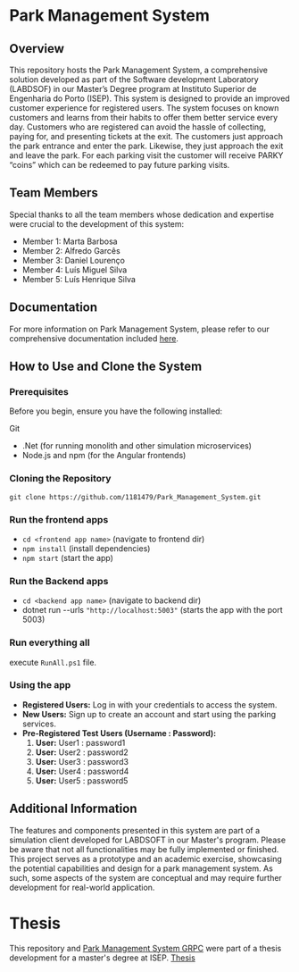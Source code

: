 # Park Management System #

## Overview ##

This repository hosts the Park Management System, a comprehensive solution developed as part of the Software development Laboratory (LABDSOF) in our Master’s Degree program at Instituto Superior de Engenharia do Porto (ISEP). This system is designed to provide an improved customer experience for registered users. The system focuses on known customers and learns from their habits to offer them better service every day. Customers who are registered can avoid the hassle of collecting, paying for, and presenting tickets at the exit. The customers just approach the park entrance and enter the park. Likewise, they just approach the exit and leave the park. For each parking visit the customer will receive PARKY “coins” which can be redeemed to pay future parking visits.

## Team Members ##

Special thanks to all the team members whose dedication and expertise were crucial to the development of this system:

* Member 1: Marta Barbosa
* Member 2: Alfredo Garcês
* Member 3: Daniel Lourenço
* Member 4: Luís Miguel Silva
* Member 5: Luís Henrique Silva

## Documentation ##

For more information on Park Management System, please refer to our comprehensive documentation included [here](Documentation.md).

## How to Use and Clone the System ##

### Prerequisites ###

Before you begin, ensure you have the following installed:

Git

* .Net (for running monolith and other simulation microservices)
* Node.js and npm (for the Angular frontends)

### Cloning the Repository ###

`git clone https://github.com/1181479/Park_Management_System.git`

### Run the frontend apps ###

* `cd <frontend app name>` (navigate to frontend dir)  
* `npm install` (install dependencies)
* `npm start`  (start the app)

### Run the Backend apps ###

* `cd <backend app name>` (navigate to backend dir)  
* dotnet run --urls `"http://localhost:5003"` (starts the app with the port 5003)

### Run everything all ###

execute `RunAll.ps1` file.

### Using the app ###

* **Registered Users:** Log in with your credentials to access the system.
* **New Users:** Sign up to create an account and start using the parking services.
* **Pre-Registered Test Users (Username : Password):**
  1. **User:** User1 : password1
  2. **User:** User2 : password2
  3. **User:** User3 : password3
  4. **User:** User4 : password4
  5. **User:** User5 : password5

## Additional Information ##

The features and components presented in this system are part of a simulation client developed for LABDSOFT in our Master's program. Please be aware that not all functionalities may be fully implemented or finished. This project serves as a prototype and an academic exercise, showcasing the potential capabilities and design for a park management system. As such, some aspects of the system are conceptual and may require further development for real-world application.

# Thesis

This repository and [Park Management System GRPC](https://github.com/1181479/Park_Management_System_GRPC) were part of a thesis development for a master's degree at ISEP.
[Thesis](./DIMEI_2324.pdf)